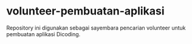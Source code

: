 # volunteer-pembuatan-aplikasi
Repository ini digunakan sebagai sayembara pencarian volunteer untuk pembuatan aplikasi Dicoding. 
